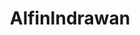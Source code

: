---
title: AlfinIndrawan
github: https://github.com/AlfinIndrawan
mode: dark
transition: 3s
archetype:
- Little Bit of Everything
---